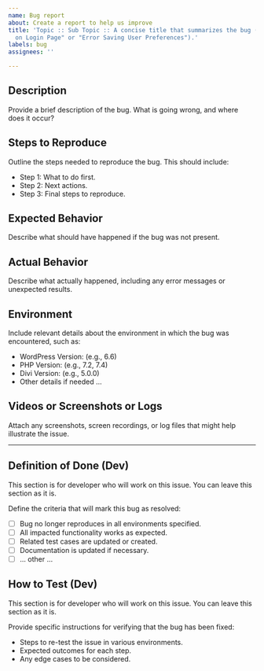 ```yaml
---
name: Bug report
about: Create a report to help us improve
title: 'Topic :: Sub Topic :: A concise title that summarizes the bug (e.g., "Crash
  on Login Page" or "Error Saving User Preferences").'
labels: bug
assignees: ''

---
```


## Description
Provide a brief description of the bug. What is going wrong, and where does it occur?

## Steps to Reproduce
Outline the steps needed to reproduce the bug. This should include:
- Step 1: What to do first.
- Step 2: Next actions.
- Step 3: Final steps to reproduce.

## Expected Behavior
Describe what should have happened if the bug was not present.

## Actual Behavior
Describe what actually happened, including any error messages or unexpected results.

## Environment
Include relevant details about the environment in which the bug was encountered, such as:
- WordPress Version: (e.g., 6.6)
- PHP Version: (e.g., 7.2, 7.4)
- Divi Version: (e.g., 5.0.0)
- Other details if needed ...

## Videos or Screenshots or Logs
Attach any screenshots, screen recordings, or log files that might help illustrate the issue.

---

## Definition of Done (Dev)
This section is for developer who will work on this issue. You can leave this section as it is.

Define the criteria that will mark this bug as resolved:
- [ ] Bug no longer reproduces in all environments specified.
- [ ] All impacted functionality works as expected.
- [ ] Related test cases are updated or created.
- [ ] Documentation is updated if necessary.
- [ ] ... other ...

## How to Test (Dev)
This section is for developer who will work on this issue. You can leave this section as it is.

Provide specific instructions for verifying that the bug has been fixed:
- Steps to re-test the issue in various environments.
- Expected outcomes for each step.
- Any edge cases to be considered.
